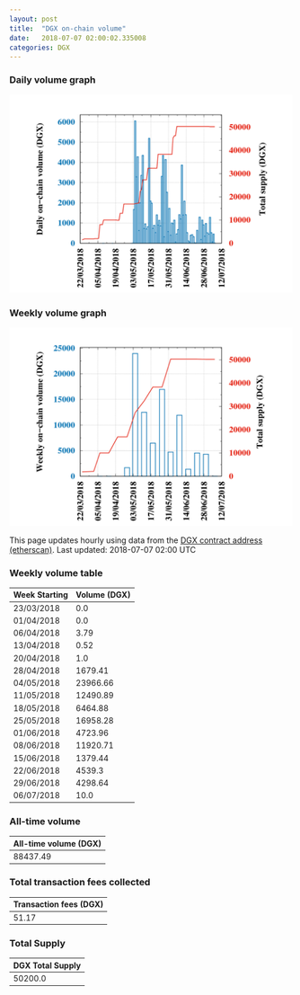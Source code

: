 ```yaml
---
layout: post
title:  "DGX on-chain volume"
date:   2018-07-07 02:00:02.335008
categories: DGX
---
```


### Daily volume graph

![DGX daily volume graph](dgxvolume_scripts/daily.png)

### Weekly volume graph

![DGX weekly volume graph](dgxvolume_scripts/out.png)

This page updates hourly using data from the [DGX contract address (etherscan)](https://etherscan.io/token/0x4f3afec4e5a3f2a6a1a411def7d7dfe50ee057bf). Last updated:
2018-07-07 02:00 UTC

### Weekly volume table

Week Starting | Volume (DGX)
--- | ---
23/03/2018|0.0
01/04/2018|0.0
06/04/2018|3.79
13/04/2018|0.52
20/04/2018|1.0
28/04/2018|1679.41
04/05/2018|23966.66
11/05/2018|12490.89
18/05/2018|6464.88
25/05/2018|16958.28
01/06/2018|4723.96
08/06/2018|11920.71
15/06/2018|1379.44
22/06/2018|4539.3
29/06/2018|4298.64
06/07/2018|10.0


### All-time volume

| All-time volume (DGX) |
| --- |
|88437.49|

### Total transaction fees collected

| Transaction fees (DGX) |
| --- |
|51.17|

### Total Supply

| DGX Total Supply |
| --- |
|50200.0|

